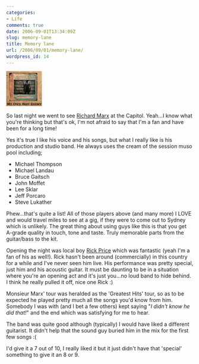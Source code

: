 ```yaml
---
categories:
- Life
comments: true
date: 2006-09-01T13:34:09Z
slug: memory-lane
title: Memory lane
url: /2006/09/01/memory-lane/
wordpress_id: 14
---
```


![Richard Marx](/images/uploads/2006/09/bottom_r2_c2.thumbnail.jpg)

So last night we went to see [Richard Marx](http://www.richardmarx.com) at the Capitol. Yeah...I know what you're thinking but that's ok, I'm not afraid to say that I'm a fan and have been for a long time!

Yes it's true I like his voice and his songs, but what I really like is his production and studio band. He always uses the cream of the session muso pool including;

  * Michael Thompson
  * Michael Landau
  * Bruce Gaitsch
  * John Moffet
  * Lee Sklar
  * Jeff Porcaro
  * Steve Lukather

Phew...that's quite a list! All of those players above (and many more) I LOVE and would travel miles to see at a gig, if they were to come out to Sydney which is unlikely. The great thing about using guys like this is that you get A-grade quality in touch, tone and taste. Truly memorable parts from the guitar/bass to the kit.

Opening the night was local boy [Rick Price](http://www.rickprice.com.au) which was fantastic (yeah I'm a fan of his as well!). Rick hasn't been around (commercially) in this country for a while and I've never seen him live. His performance was pretty special, just him and his acoustic guitar. It must be daunting to be in a situation where you're an opening act and it's just you...no loud band to hide behind. I think he really pulled it off, nice one Rick :)

Monsieur Marx' tour was heralded as the 'Greatest Hits' tour, so as to be expected he played pretty much all the songs you'd know from him. Somebody I was with (and I bet a few others) kept saying "_I didn't know he did that!_" and the end which was satisfying for me to hear.

The band was quite good although (typically) I would have liked a different guitarist. It didn't help that the sound guy buried him in the mix for the first few songs :(

I'd give it a 7 out of 10, I really liked it but it just didn't have that 'special' something to give it an 8 or 9.
